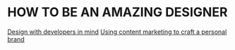 # HOW TO BE AN AMAZING DESIGNER
[Design with developers in mind](http://blog.invisionapp.com/design-with-developers-in-mind/)
[Using content marketing to craft a personal brand](http://blog.invisionapp.com/content-marketing-personal-brand/)
